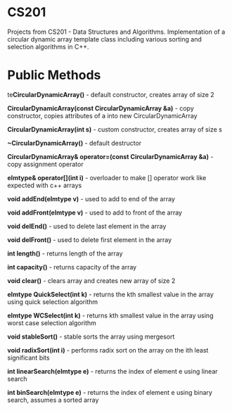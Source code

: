 # CS201
Projects from CS201 - Data Structures and Algorithms. Implementation of a circular dynamic array template class including various sorting and selection algorithms in C++.

# Public Methods
te**CircularDynamicArray()** - default constructor, creates array of size 2

**CircularDynamicArray(const CircularDynamicArray &a)** - copy constructor, copies attributes of a into new CircularDynamicArray

**CircularDynamicArray(int s)** - custom constructor, creates array of size s

**~CircularDynamicArray()** - default destructor

**CircularDynamicArray<elmtype>& operator=(const CircularDynamicArray<elmtype> &a)** - copy assignment operator
  
**elmtype& operator[](int i)** - overloader to make [] operator work like expected with c++ arrays

**void addEnd(elmtype v)** - used to add to end of the array

**void addFront(elmtype v)** - used to add to front of the array

**void delEnd()** - used to delete last element in the array

**void delFront()** - used to delete first element in the array

**int length()** - returns length of the array

**int capacity()** - returns capacity of the array

**void clear()** - clears array and creates new array of size 2

**elmtype QuickSelect(int k)** - returns the kth smallest value in the array using quick selection algorithm

**elmtype WCSelect(int k)** - returns kth smallest value in the array using worst case selection algorithm

**void stableSort()** - stable sorts the array using mergesort

**void radixSort(int i)** - performs radix sort on the array on the ith least significant bits

**int linearSearch(elmtype e)** - returns the index of element e using linear search

**int binSearch(elmtype e)** - returns the index of element e using binary search, assumes a sorted array

